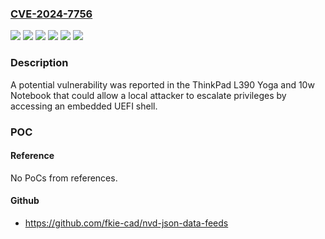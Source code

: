 ### [CVE-2024-7756](https://cve.mitre.org/cgi-bin/cvename.cgi?name=CVE-2024-7756)
![](https://img.shields.io/static/v1?label=Product&message=10w%20(Type%2082ST%2C%2082SU)%20Laptop%20(Lenovo)%20BIOS&color=blue)
![](https://img.shields.io/static/v1?label=Product&message=L390%20(type%2020NR%2C%2020NS)%20Laptops%20(ThinkPad)%20BIOS&color=blue)
![](https://img.shields.io/static/v1?label=Product&message=L390%20Yoga%20(type%2020NT%2C%2020NU)%20Laptops%20(ThinkPad)%20BIOS&color=blue)
![](https://img.shields.io/static/v1?label=Version&message=0%3C%201.47%20&color=brighgreen)
![](https://img.shields.io/static/v1?label=Version&message=0%3C%20JSCN28WW%20&color=brighgreen)
![](https://img.shields.io/static/v1?label=Vulnerability&message=CWE-489%3A%20Active%20Debug%20Code&color=brighgreen)

### Description

A potential vulnerability was reported in the ThinkPad L390 Yoga and 10w Notebook that could allow a local attacker to escalate privileges by accessing an embedded UEFI shell.

### POC

#### Reference
No PoCs from references.

#### Github
- https://github.com/fkie-cad/nvd-json-data-feeds

